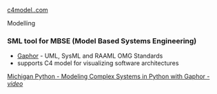 [c4model..com](https://c4model.com/)

Modelling



### SML tool for MBSE (Model Based Systems Engineering)

- [Gaphor](https://gaphor.org/) - UML, SysML and RAAML OMG Standards
- supports C4 model for visualizing software architectures

[Michigan Python - Modeling Complex Systems in Python with Gaphor - *video*](https://www.youtube.com/watch?v=J1k9GTmYwkc)
